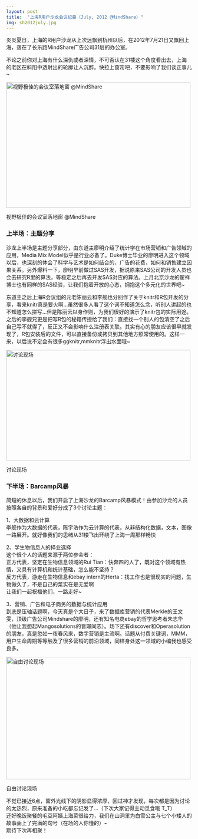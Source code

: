 ```yaml
---
layout: post
title:  "上海R用户沙龙会议纪要（July, 2012 @MindShare）"
img: sh2012july.jpg
---
```


<p>炎炎夏日，上海的R用户沙龙从上次远飘到杭州以后，在2012年7月21日又飘回上海，落在了长乐路MindShare广告公司31层的办公室。</p>
<!-- more -->
<p>不论之前你对上海有什么深仇或者深情，不可否认在31楼这个角度看出去，上海的老区在斜阳中透射出的轮廓让人沉醉。快拉上窗帘吧，不要影响了我们谈正事儿~</p>
<div id="attachment_6078" class="wp-caption aligncenter" style="width: 510px"><a href="http://cos.name/2012/07/%e4%b8%8a%e6%b5%b7r%e7%94%a8%e6%88%b7%e6%b2%99%e9%be%99%e4%bc%9a%e8%ae%ae%e7%ba%aa%e8%a6%81%ef%bc%88july-2012-mindshare%ef%bc%89/dsc05653-r/" rel="attachment wp-att-6078"><img class="size-large wp-image-6078" title="DSC05653-r" src="http://cos.name/wp-content/uploads/2012/07/DSC05653-r-500x341.jpg" alt="视野极佳的会议室落地窗 @MindShare" height="341" width="500"></a><p class="wp-caption-text">视野极佳的会议室落地窗 @MindShare</p></div>
<h3>上半场：主题分享</h3>
<p>沙龙上半场是主题分享部分，由东道主廖明介绍了统计学在市场营销和广告领域的应用，Media Mix Model似乎是行业必备了。Duke博士毕业的廖明进入这个领域以后，也深刻的体会了科学与艺术是如何结合的，广告的花费，如何和销售建立因果关系。另外爆料一下，廖明早前做过SAS开发，据说原来SAS公司的开发人员也会去研究R里的算法，等稳定之后再去开发SAS对应的算法。上月北京沙龙的翟祥博士也有同样的SAS经验，让我们抱着开放的心态，拥抱这个多元化的世界吧~</p>
<p>东道主之后上海R会议组的元老陈丽云和李舰也分别作了关于knitr和R包开发的分享，看来knitr真是要火啊…虽然很多人看了这个词不知道怎么念，听别人讲起的也不知道怎么拼写…但是陈丽云以身作则，为我们很好的演示了knitr包的实际用途。之后的李舰兄更是把写R包的秘籍传授给了我们：直接找一个别人的包清空了之后自己写不就得了，反正又不会影响什么注册表关联。其实有心的朋友应该很早就发现了，R包安装后的文件，可以直接备份或拷贝到其他地方照常使用的。这样一来，以后说不定会有很多ggknitr,mmknitr浮出水面哦~</p>
<div id="attachment_6079" class="wp-caption aligncenter" style="width: 510px"><a href="http://cos.name/2012/07/%e4%b8%8a%e6%b5%b7r%e7%94%a8%e6%88%b7%e6%b2%99%e9%be%99%e4%bc%9a%e8%ae%ae%e7%ba%aa%e8%a6%81%ef%bc%88july-2012-mindshare%ef%bc%89/dsc05645-r/" rel="attachment wp-att-6079"><img class="size-large wp-image-6079" title="讨论现场" src="http://cos.name/wp-content/uploads/2012/07/DSC05645-r-500x300.jpg" alt="讨论现场" height="300" width="500"></a><p class="wp-caption-text">讨论现场</p></div>
<p><span id="more-6077"></span></p>
<h3>下半场：Barcamp风暴</h3>
<p>简短的休息以后，我们开启了上海沙龙的Barcamp风暴模式！由参加沙龙的人员按照各自的背景和爱好分成了3个讨论主题：</p>
<p>1、大数据和云计算<br>
李舰作为大数据的代表，陈宇浩作为云计算的代表，从非结构化数据，文本，图像一路展开。就好像我们的思绪从31楼飞出环绕了上海一周那样畅快</p>
<p>2、学生物信息人的择业选择<br>
这个很个人的话题来源于两位参会者：<br>
正方代表，坚定在生物信息领域的Rui Tian：快奔四的人了，既对这个领域有热情，又具有计算机和统计基础，怎么能不坚持？<br>
反方代表，游走在生物信息和ebay intern的Herta：找工作也是很现实的问题，生物做久了，不是自己的菜实在是无爱啊<br>
让我们一起祝福他们，一路走好~</p>
<p>3、营销、广告和电子商务的数据与统计应用<br>
到底是压轴话题啊，今天真是个大日子，来了数据库营销的代表Merkle的王文雯，顶级广告公司Mindshare的廖明，还有知名电商ebay的哲学思考者朱志华（他让我想起Mangosolutions的晋璟同志）。场下还有discover和Operasolution的朋友，真是忽如一夜春风来，数字营销是主流啊。话题从付费关键词，MMM，用户生命周期等等触及了很多营销的前沿领域，同样身处这一领域的小编我也感受良多。</p>
<div id="attachment_6080" class="wp-caption aligncenter" style="width: 510px"><a href="http://cos.name/2012/07/%e4%b8%8a%e6%b5%b7r%e7%94%a8%e6%88%b7%e6%b2%99%e9%be%99%e4%bc%9a%e8%ae%ae%e7%ba%aa%e8%a6%81%ef%bc%88july-2012-mindshare%ef%bc%89/dsc05659-r/" rel="attachment wp-att-6080"><img class="size-large wp-image-6080" title="自由讨论现场" src="http://cos.name/wp-content/uploads/2012/07/DSC05659-r-500x332.jpg" alt="自由讨论现场" height="332" width="500"></a><p class="wp-caption-text">自由讨论现场</p></div>
<p>不觉已接近6点，窗外光线下的阴影显得浓厚，回过神才发现，每次都是因为讨论的太热烈，原来准备的小吃都忘记发了…（下次大家记得主动觅食哦 T_T）<br>
还好晚饭聚餐的毛豆阿姨上海菜很给力，我们在山洞里为白雪公主与七个小矮人的故事画上了完满的句号（在场的人你懂的）~<br>
期待下次再相聚！</p>